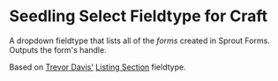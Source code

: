 # Seedling Select Fieldtype for Craft

A dropdown fieldtype that lists all of the *forms* created in Sprout Forms. Outputs the form's handle.

Based on [Trevor Davis'](https://github.com/davist11) [Listing Section](https://github.com/davist11/craft-listing-section) fieldtype.